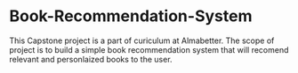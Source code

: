 # Book-Recommendation-System

This Capstone project is a part of curiculum at Almabetter.
The scope of project is to build a simple book recommendation system that will recomend relevant and personlaized books to the user.


